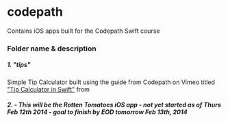 # codepath
Contains iOS apps built for the Codepath Swift course 

### Folder name & description

##### 1. "tips" 

Simple Tip Calculator built using the guide from Codepath on Vimeo titled ["Tip Calculator in Swift"](http://vimeo.com/102084767) from 

##### 2. - This will be the Rotten Tomatoes iOS app - not yet started as of Thurs Feb 12th 2014 - goal to finish by EOD tomorrow Feb 13th, 2014
